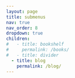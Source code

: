 ```yaml
---
layout: page
title: submenus
nav: true
nav_order: 8
dropdown: true
children:
#   - title: bookshelf
#     permalink: /books/
#   - title: divider
  - title: blog
    permalink: /blog/
---
```

